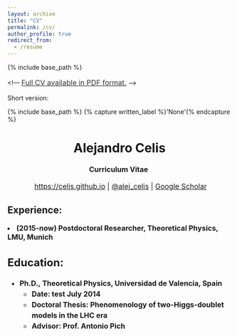 ```yaml
---
layout: archive
title: "CV"
permalink: /cv/
author_profile: true
redirect_from:
  - /resume
---
```


{% include base_path %}


<!––  <a style="line-height: 1.5;" href="https://celis.github.io/files/cv.pdf"><span style="color: #333333;"><span style="font-size: medium;">Full CV available in PDF format.</span></span></a>   ––>



<p>Short version:</p>


{% include base_path %}
{% capture written_label %}'None'{% endcapture %}

<h1 class="western" align="center"><b>Alejandro Celis</b></h1>
<p style="line-height: 1.5;" align="center"><span style="font-size: medium;"><b>Curriculum Vitae</b> </span></p>
<p style="line-height: 1.5;" align="center"><span style="font-size: medium;">  <a href="https://celis.github.io">https://celis.github.io</a> | <a href="https://twitter.com/alej_celis">@alej_celis</a> | <a href="https://scholar.google.de/citations?hl=en&user=l0kb_3kAAAAJ">Google Scholar</a></span></p>


<h2 class="western">Experience:</h2>

<li><span style="font-size: medium;"><b><span style="font-size: medium;"><b>(2015-now) Postdoctoral Researcher, Theoretical Physics, LMU, Munich</b></span>


<h2 class="western">Education:</h2>
<ul style="line-height: 1.5; margin: 10px 0;">
 	<li><span style="font-size: medium;"><b>Ph.D., </b></span><strong><span style="font-size: medium;"><b>Theoretical Physics</b></span></strong><span style="font-size: medium;"><b>, Universidad de Valencia, Spain</b></span>
<ul>
 	<li><strong><span style="font-size: medium;"><b>Date:</b></span></strong><span style="font-size: medium;"> test July 2014</span></li>
 	<li><span style="font-size: medium;"><b>Doctoral Thesis:</b></span><span style="font-size: medium;"> Phenomenology of two-Higgs-doublet models in the LHC era</span></li>
 	<li><span style="font-size: medium;"><b>Advisor:</b></span><span style="font-size: medium;"> Prof. Antonio Pich</span></li>
